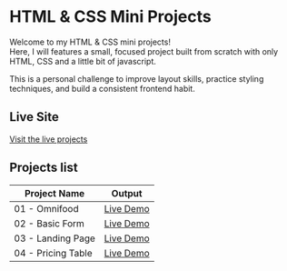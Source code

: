 # HTML & CSS Mini Projects

Welcome to my HTML & CSS mini projects!  
Here, I will features a small, focused project built from scratch with only HTML, CSS and a little bit of javascript.

This is a personal challenge to improve layout skills, practice styling techniques, and build a consistent frontend habit.

## Live Site

[Visit the live projects](https://vannymagalong.github.io/html-css-mini-projects/)

## Projects list

| Project Name              | Output                                                         |
| ------------------------- | -------------------------------------------------------------- |
| 01 - Omnifood               | [Live Demo](https://vannymagalong.github.io/html-css-mini-projects/01-omnifood/)                            |
| 02 - Basic Form             | [Live Demo](https://vannymagalong.github.io/html-css-mini-projects/02-form/)                                |
| 03 - Landing Page           | [Live Demo](https://vannymagalong.github.io/html-css-mini-projects/03-landing-page/)                        |
| 04 - Pricing Table          | [Live Demo](https://vannymagalong.github.io/html-css-mini-projects/04-pricing-table/)                       |